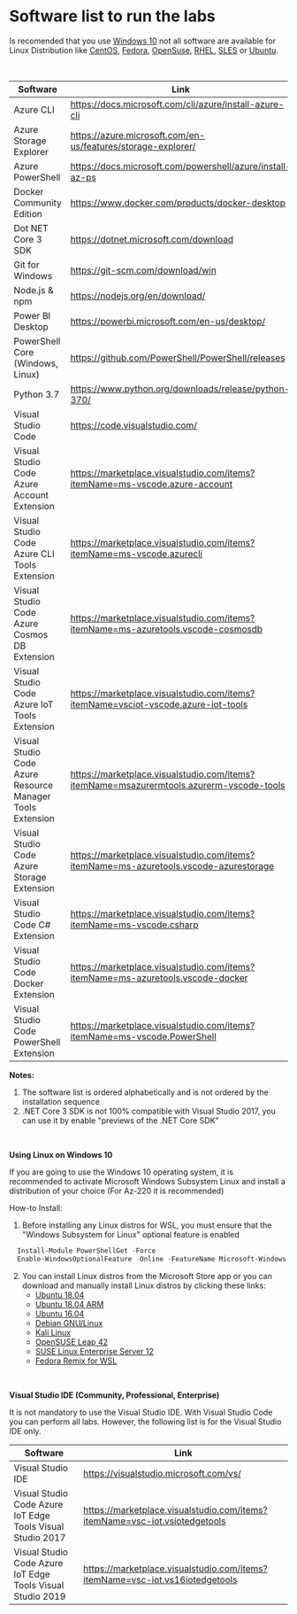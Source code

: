 # Software list to run the labs 

Is recomended that you use [Windows 10](https://www.microsoft.com/software-download/windows10) not all software are available for Linux Distribution like [CentOS](https://www.centos.org/), [Fedora](https://getfedora.org/), [OpenSuse](https://www.opensuse.org/), [RHEL](https://www.redhat.com/en/technologies/linux-platforms/enterprise-linux), [SLES](https://www.suse.com/products/server/) or [Ubuntu](https://ubuntu.com/). 

<br>

| Software | Link |
| --- | --- |
| Azure CLI | https://docs.microsoft.com/cli/azure/install-azure-cli |
| Azure Storage Explorer | https://azure.microsoft.com/en-us/features/storage-explorer/ |
| Azure PowerShell | https://docs.microsoft.com/powershell/azure/install-az-ps |
| Docker Community Edition | https://www.docker.com/products/docker-desktop |
| Dot NET Core 3 SDK | https://dotnet.microsoft.com/download |
| Git for Windows | https://git-scm.com/download/win |
| Node.js & npm | https://nodejs.org/en/download/ |
| Power BI Desktop | https://powerbi.microsoft.com/en-us/desktop/ |
| PowerShell Core (Windows, Linux) | https://github.com/PowerShell/PowerShell/releases |
| Python 3.7| https://www.python.org/downloads/release/python-370/ |
| Visual Studio Code | https://code.visualstudio.com/ |
| Visual Studio Code Azure Account Extension | https://marketplace.visualstudio.com/items?itemName=ms-vscode.azure-account |
| Visual Studio Code Azure CLI Tools Extension | https://marketplace.visualstudio.com/items?itemName=ms-vscode.azurecli 
| Visual Studio Code Azure Cosmos DB Extension | https://marketplace.visualstudio.com/items?itemName=ms-azuretools.vscode-cosmosdb |
| Visual Studio Code Azure IoT Tools Extension | https://marketplace.visualstudio.com/items?itemName=vsciot-vscode.azure-iot-tools|
| Visual Studio Code Azure Resource Manager Tools Extension | https://marketplace.visualstudio.com/items?itemName=msazurermtools.azurerm-vscode-tools |
| Visual Studio Code Azure Storage Extension | https://marketplace.visualstudio.com/items?itemName=ms-azuretools.vscode-azurestorage |
| Visual Studio Code C# Extension | https://marketplace.visualstudio.com/items?itemName=ms-vscode.csharp |
| Visual Studio Code Docker Extension | https://marketplace.visualstudio.com/items?itemName=ms-azuretools.vscode-docker |
| Visual Studio Code PowerShell Extension | https://marketplace.visualstudio.com/items?itemName=ms-vscode.PowerShell |


**Notes:**
 1. The software list is ordered alphabetically and is not ordered by the installation sequence
 2. .NET Core 3 SDK is not 100% compatible with Visual Studio 2017, you can use it by enable "previews of the .NET Core SDK"
 

<br>


**Using Linux on Windows 10**

If you are going to use the Windows 10 operating system, it is recommended to activate Microsoft Windows Subsystem Linux and install a distribution of your choice (For Az-220 it is recommended)

  How-to Install:
  
  1. Before installing any Linux distros for WSL, you must ensure that the "Windows Subsystem for Linux" optional feature is enabled
  ```powershell
    Install-Module PowerShellGet -Force
    Enable-WindowsOptionalFeature -Online -FeatureName Microsoft-Windows-Subsystem-Linux
  ```
  2. You can install Linux distros from the Microsoft Store app or you can download and manually install Linux distros by clicking these links:
      * [Ubuntu 18.04](https://aka.ms/wsl-ubuntu-1804)
      * [Ubuntu 18.04 ARM](https://aka.ms/wsl-ubuntu-1804-arm)
      * [Ubuntu 16.04](https://aka.ms/wsl-ubuntu-1604)
      * [Debian GNU/Linux](https://aka.ms/wsl-debian-gnulinux)
      * [Kali Linux](https://aka.ms/wsl-kali-linux-new)
      * [OpenSUSE Leap 42](https://aka.ms/wsl-opensuse-42)
      * [SUSE Linux Enterprise Server 12](https://aka.ms/wsl-sles-12)
     * [Fedora Remix for WSL](https://github.com/WhitewaterFoundry/WSLFedoraRemix/releases/)


<br>


**Visual Studio IDE (Community, Professional, Enterprise)** 

It is not mandatory to use the Visual Studio IDE.
With Visual Studio Code you can perform all labs. However, the following list is for the Visual Studio IDE only.
 
| Software | Link |
| --- | --- |
| Visual Studio IDE  | https://visualstudio.microsoft.com/vs/
| Visual Studio Code Azure IoT Edge Tools Visual Studio 2017 | https://marketplace.visualstudio.com/items?itemName=vsc-iot.vsiotedgetools |
| Visual Studio Code Azure IoT Edge Tools Visual Studio 2019 | https://marketplace.visualstudio.com/items?itemName=vsc-iot.vs16iotedgetools |
